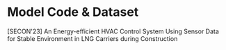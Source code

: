 # Model Code & Dataset
[SECON'23] 
An Energy-efficient HVAC Control System Using Sensor Data for Stable Environment in LNG Carriers during Construction
